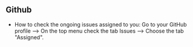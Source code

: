 ## Github
- How to check the ongoing issues assigned to you: Go to your GitHub profile --> On the top menu check the tab Issues --> Choose the tab "Assigned".
